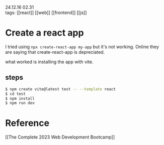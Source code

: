 24.12.16  02.31  
tags: [[react]] [[web]] [[frontend]] [[js]]


# Create a react app
I tried using `npx create-react-app my-app` but it's not working. Online they are saying that create-react-app is depreciated.

what worked is installing the app with vite.

## steps
```sh
$ npm create vite@latest test -- --template react
$ cd test
$ npm install
$ npm run dev
```



# Reference
[[The Complete 2023 Web Development Bootcamp]]
